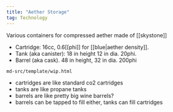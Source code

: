 ```yaml
---
title: "Aether Storage"
tag: Technology
---
```


Various containers for compressed aether made of [[skystone]]

- Cartridge: 16cc, 0.6[[phi]] for [[blue|aether density]].
- Tank (aka canister): 18 in height 12 in dia. 20phi.
- Barrel (aka cask). 48 in height, 32 in dia. 200phi

```{.include}
md-src/template/wip.html
```

- cartridges are like standard co2 cartridges
- tanks are like propane tanks
- barrels are like pretty big wine barrels? 
- barrels can be tapped to fill either, tanks can fill cartridges
